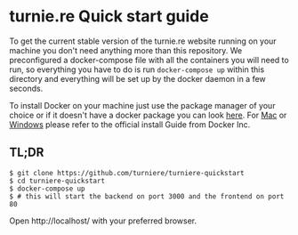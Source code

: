 # turnie.re Quick start guide

To get the current stable version of the turnie.re website running on your machine you don't need anything more than this repository. We preconfigured a docker-compose file with all the containers you will need to run, so everything you have to do is run `docker-compose up` within this directory and everything will be set up by the docker daemon in a few seconds.

To install Docker on your machine just use the package manager of your choice or if it doesn't have a docker package you can look [here](https://docs.docker.com/install/linux/docker-ce/ubuntu/). For [Mac](https://docs.docker.com/docker-for-mac/install/) or [Windows](https://docs.docker.com/docker-for-windows/install/) please refer to the official install Guide from Docker Inc.

## TL;DR
```
$ git clone https://github.com/turniere/turniere-quickstart
$ cd turniere-quickstart
$ docker-compose up
$ # this will start the backend on port 3000 and the frontend on port 80
```
Open http://localhost/ with your preferred browser.
